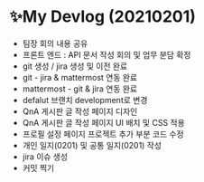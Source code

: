 # ✨My Devlog (20210201)

- 팀장 회의 내용 공유
- 프론트 엔드 : API 문서 작성 회의 및 업무 분담 확정
- git 생성 / jira 생성 및 이전 완료
- git - jira & mattermost 연동 완료
- mattermost - git & jira 연동 완료
- defalut 브랜치 development로 변경
- QnA 게시판 글 작성 페이지 디자인 
- QnA 게시판 글 작성 페이지 UI 배치 및 CSS 적용
- 프로필 설정 페이지 프로젝트 추가 부분 코드 수정
- 개인 일지(0201) 및 공통 일지(0201) 작성
- jira 이슈 생성
- 커밋 찍기